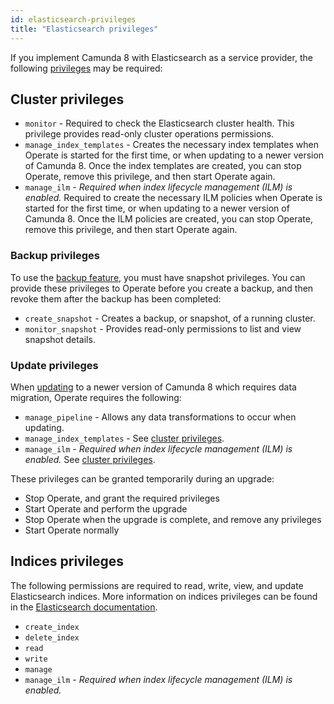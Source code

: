 ```yaml
---
id: elasticsearch-privileges
title: "Elasticsearch privileges"
---
```


If you implement Camunda 8 with Elasticsearch as a service provider, the following [privileges](https://www.elastic.co/guide/en/elasticsearch/reference/current/security-privileges.html) may be required:

## Cluster privileges

- `monitor` - Required to check the Elasticsearch cluster health. This privilege provides read-only cluster operations permissions.
- `manage_index_templates` - Creates the necessary index templates when Operate is started for the first time, or when updating to a newer version of Camunda 8. Once the index templates are created, you can stop Operate, remove this privilege, and then start Operate again.
- `manage_ilm` - _Required when index lifecycle management (ILM) is enabled._ Required to create the necessary ILM policies when Operate is started for the first time, or when updating to a newer version of Camunda 8. Once the ILM policies are created, you can stop Operate, remove this privilege, and then start Operate again.

### Backup privileges

To use the [backup feature](/self-managed/backup-restore/backup-and-restore.md), you must have snapshot privileges. You can provide these privileges to Operate before you create a backup, and then revoke them after the backup has been completed:

- `create_snapshot` - Creates a backup, or snapshot, of a running cluster.
- `monitor_snapshot` - Provides read-only permissions to list and view snapshot details.

### Update privileges

When [updating](/guides/update-guide/introduction.md) to a newer version of Camunda 8 which requires data migration, Operate requires the following:

- `manage_pipeline` - Allows any data transformations to occur when updating.
- `manage_index_templates` - See [cluster privileges](#cluster-privileges).
- `manage_ilm` - _Required when index lifecycle management (ILM) is enabled._ See [cluster privileges](#cluster-privileges).

These privileges can be granted temporarily during an upgrade:

- Stop Operate, and grant the required privileges
- Start Operate and perform the upgrade
- Stop Operate when the upgrade is complete, and remove any privileges
- Start Operate normally

## Indices privileges

The following permissions are required to read, write, view, and update Elasticsearch indices. More information on indices privileges can be found in the [Elasticsearch documentation](https://www.elastic.co/guide/en/elasticsearch/reference/current/security-privileges.html#privileges-list-indices).

- `create_index`
- `delete_index`
- `read`
- `write`
- `manage`
- `manage_ilm` - _Required when index lifecycle management (ILM) is enabled._

